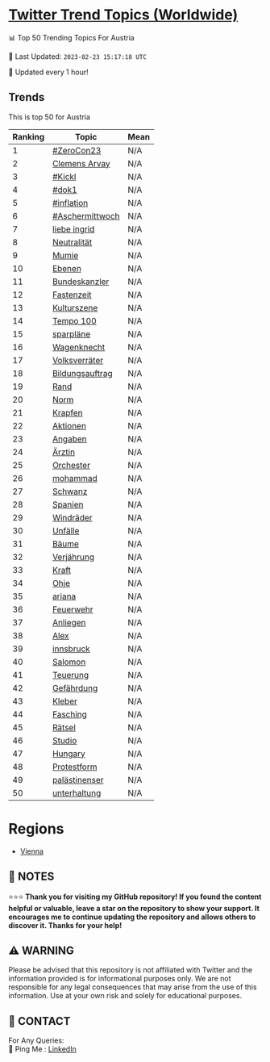 [Twitter Trend Topics (Worldwide)](https://github.com/ErcinDedeoglu/Twitter-Trend-Topics)
==========


📊 Top 50 Trending Topics For Austria

📆 Last Updated: `2023-02-23 15:17:18 UTC`

🔧 Updated every 1 hour!


## Trends

This is top 50 for Austria

| Ranking | Topic | Mean |
| ------- | ------------ | ------------ |
| 1 | [#ZeroCon23](http://twitter.com/search?q=%23ZeroCon23) | N/A |
| 2 | [Clemens Arvay](http://twitter.com/search?q=Clemens+Arvay) | N/A |
| 3 | [#Kickl](http://twitter.com/search?q=%23Kickl) | N/A |
| 4 | [#dok1](http://twitter.com/search?q=%23dok1) | N/A |
| 5 | [#inflation](http://twitter.com/search?q=%23inflation) | N/A |
| 6 | [#Aschermittwoch](http://twitter.com/search?q=%23Aschermittwoch) | N/A |
| 7 | [liebe ingrid](http://twitter.com/search?q=liebe+ingrid) | N/A |
| 8 | [Neutralität](http://twitter.com/search?q=Neutralit%c3%a4t) | N/A |
| 9 | [Mumie](http://twitter.com/search?q=Mumie) | N/A |
| 10 | [Ebenen](http://twitter.com/search?q=Ebenen) | N/A |
| 11 | [Bundeskanzler](http://twitter.com/search?q=Bundeskanzler) | N/A |
| 12 | [Fastenzeit](http://twitter.com/search?q=Fastenzeit) | N/A |
| 13 | [Kulturszene](http://twitter.com/search?q=Kulturszene) | N/A |
| 14 | [Tempo 100](http://twitter.com/search?q=Tempo+100) | N/A |
| 15 | [sparpläne](http://twitter.com/search?q=sparpl%c3%a4ne) | N/A |
| 16 | [Wagenknecht](http://twitter.com/search?q=Wagenknecht) | N/A |
| 17 | [Volksverräter](http://twitter.com/search?q=Volksverr%c3%a4ter) | N/A |
| 18 | [Bildungsauftrag](http://twitter.com/search?q=Bildungsauftrag) | N/A |
| 19 | [Rand](http://twitter.com/search?q=Rand) | N/A |
| 20 | [Norm](http://twitter.com/search?q=Norm) | N/A |
| 21 | [Krapfen](http://twitter.com/search?q=Krapfen) | N/A |
| 22 | [Aktionen](http://twitter.com/search?q=Aktionen) | N/A |
| 23 | [Angaben](http://twitter.com/search?q=Angaben) | N/A |
| 24 | [Ärztin](http://twitter.com/search?q=%c3%84rztin) | N/A |
| 25 | [Orchester](http://twitter.com/search?q=Orchester) | N/A |
| 26 | [mohammad](http://twitter.com/search?q=mohammad) | N/A |
| 27 | [Schwanz](http://twitter.com/search?q=Schwanz) | N/A |
| 28 | [Spanien](http://twitter.com/search?q=Spanien) | N/A |
| 29 | [Windräder](http://twitter.com/search?q=Windr%c3%a4der) | N/A |
| 30 | [Unfälle](http://twitter.com/search?q=Unf%c3%a4lle) | N/A |
| 31 | [Bäume](http://twitter.com/search?q=B%c3%a4ume) | N/A |
| 32 | [Verjährung](http://twitter.com/search?q=Verj%c3%a4hrung) | N/A |
| 33 | [Kraft](http://twitter.com/search?q=Kraft) | N/A |
| 34 | [Ohje](http://twitter.com/search?q=Ohje) | N/A |
| 35 | [ariana](http://twitter.com/search?q=ariana) | N/A |
| 36 | [Feuerwehr](http://twitter.com/search?q=Feuerwehr) | N/A |
| 37 | [Anliegen](http://twitter.com/search?q=Anliegen) | N/A |
| 38 | [Alex](http://twitter.com/search?q=Alex) | N/A |
| 39 | [innsbruck](http://twitter.com/search?q=innsbruck) | N/A |
| 40 | [Salomon](http://twitter.com/search?q=Salomon) | N/A |
| 41 | [Teuerung](http://twitter.com/search?q=Teuerung) | N/A |
| 42 | [Gefährdung](http://twitter.com/search?q=Gef%c3%a4hrdung) | N/A |
| 43 | [Kleber](http://twitter.com/search?q=Kleber) | N/A |
| 44 | [Fasching](http://twitter.com/search?q=Fasching) | N/A |
| 45 | [Rätsel](http://twitter.com/search?q=R%c3%a4tsel) | N/A |
| 46 | [Studio](http://twitter.com/search?q=Studio) | N/A |
| 47 | [Hungary](http://twitter.com/search?q=Hungary) | N/A |
| 48 | [Protestform](http://twitter.com/search?q=Protestform) | N/A |
| 49 | [palästinenser](http://twitter.com/search?q=pal%c3%a4stinenser) | N/A |
| 50 | [unterhaltung](http://twitter.com/search?q=unterhaltung) | N/A |



# Regions

* [Vienna](</Austria/Vienna.md>)



## 📝 NOTES

⭐⭐⭐ **Thank you for visiting my GitHub repository! If you found the content helpful or valuable, leave a star on the repository to show your support. It encourages me to continue updating the repository and allows others to discover it. Thanks for your help!**


## ⚠️ WARNING

Please be advised that this repository is not affiliated with Twitter and the information provided is for informational purposes only. We are not responsible for any legal consequences that may arise from the use of this information. Use at your own risk and solely for educational purposes.


## 📨 CONTACT

 For Any Queries:  
            🏓 Ping Me : [LinkedIn](https://www.linkedin.com/in/ercindedeoglu/)
